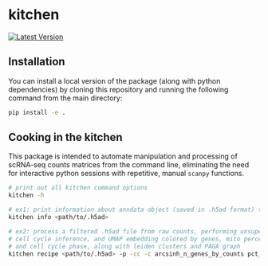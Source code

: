 # kitchen

[![Latest Version][tag-version]][repo-url]

## Installation

You can install a local version of the package (along with python dependencies) by cloning this repository and running the following command from the main directory:

```bash
pip install -e .
```

## Cooking in the kitchen

This package is intended to automate manipulation and processing of scRNA-seq counts matrices from the command line, eliminating the need for interactive python sessions with repetitive, manual `scanpy` functions.

```bash
# print out all kitchen command options
kitchen -h

# ex1: print information about anndata object (saved in .h5ad format) to console
kitchen info <path/to/.h5ad>

# ex2: process a filtered .h5ad file from raw counts, performing unsupervised clustering,
# cell cycle inference, and UMAP embedding colored by genes, mito percentage,
# and cell cycle phase, along with leiden clusters and PAGA graph
kitchen recipe <path/to/.h5ad> -p -cc -c arcsinh_n_genes_by_counts pct_counts_mito phase
```

[tag-version]: https://img.shields.io/github/v/tag/codyheiser/kitchen
[repo-url]: https://github.com/codyheiser/kitchen
